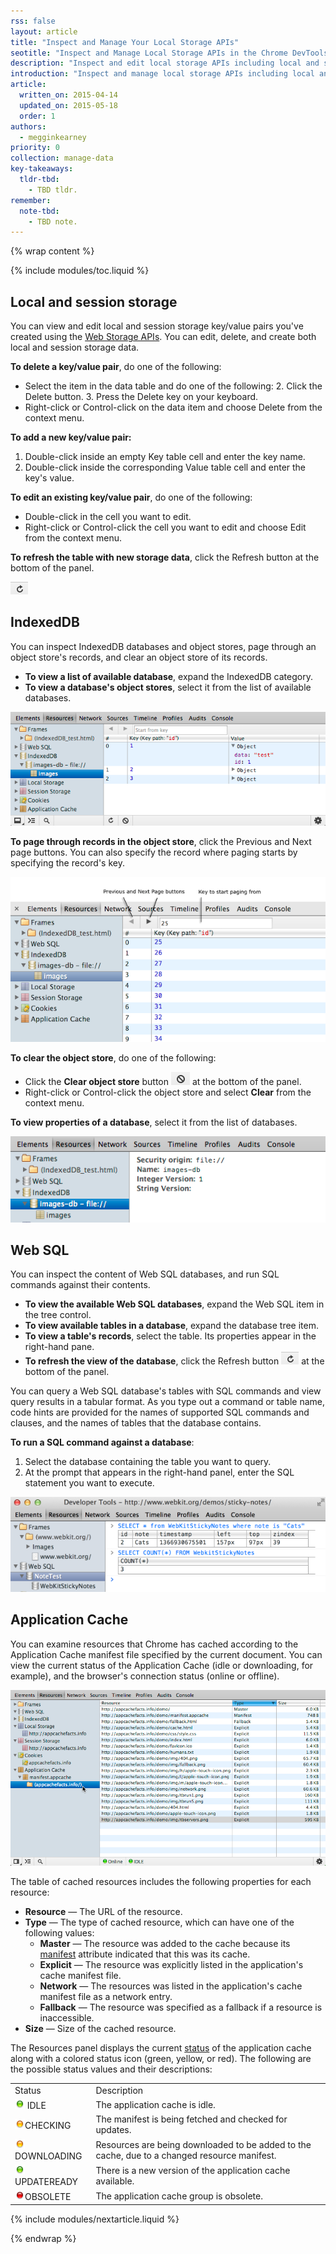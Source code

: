 ```yaml
---
rss: false
layout: article
title: "Inspect and Manage Your Local Storage APIs"
seotitle: "Inspect and Manage Local Storage APIs in the Chrome DevTools Resources Panel"
description: "Inspect and edit local storage APIs including local and session storage, IndexedDB and Web SQL databases, and the Application Cache in the Chrome DevTools Resources panel."
introduction: "Inspect and manage local storage APIs including local and session storage, IndexedDB and Web SQL databases, and the Application Cache in the Chrome DevTools Resources panel."
article:
  written_on: 2015-04-14
  updated_on: 2015-05-18
  order: 1
authors:
  - megginkearney
priority: 0
collection: manage-data
key-takeaways:
  tldr-tbd:
    - TBD tldr.
remember:
  note-tbd:
    - TBD note.
---
```

{% wrap content %}

{% include modules/toc.liquid %}

## Local and session storage

You can view and edit local and session storage key/value pairs you've created using the [Web Storage APIs](http://www.w3.org/TR/webstorage/). You can edit, delete, and create both local and session storage data.

**To delete a key/value pair**, do one of the following:

* Select the item in the data table and do one of the following:
    2. Click the Delete button.
    3. Press the Delete key on your keyboard.
* Right-click or Control-click on the data item and choose Delete from the context menu.

**To add a new key/value pair:**

1. Double-click inside an empty Key table cell and enter the key name.
2. Double-click inside the corresponding Value table cell and enter the key's value.

**To edit an existing key/value pair**, do one of the following:

* Double-click in the cell you want to edit.
* Right-click or Control-click the cell you want to edit and choose Edit from the context menu.

**To refresh the table with new storage data**, click the Refresh button at the bottom of the panel.

![Refresh](imgs/refresh.png)

## IndexedDB

You can inspect IndexedDB databases and object stores, page through an object store's records, and clear an object store of its records.

* **To view a list of available database**, expand the IndexedDB category.
* **To view a database's object stores**, select it from the list of available databases.

![IndexedDB](imgs/indexeddb.png) 

**To page through records in the object store**, click the Previous and Next page buttons. You can also specify the record where paging starts by specifying the record's key.

![Next-previous page](imgs/next-previous-page.png)

**To clear the object store**, do one of the following:

* Click the **Clear object store** button ![Clear](imgs/clear.png) at the bottom of the panel.
* Right-click or Control-click the object store and select **Clear** from the context menu.

**To view properties of a database**, select it from the list of databases.

![Database properties](imgs/database-properties.png)

## Web SQL

You can inspect the content of Web SQL databases, and run SQL commands against 
their contents.

* **To view the available Web SQL databases**, expand the Web SQL item in the tree control.
* **To view available tables in a database**, expand the database tree item.
* **To view a table's records**, select the table. Its properties appear in the right-hand pane.
* **To refresh the view of the database**, click the Refresh button ![Refresh button](imgs/refresh.png) at the bottom of the panel. 

You can query a Web SQL database's tables with SQL commands and view 
query results in a tabular format. As you type out a command or table name, code hints are provided for the names of supported SQL commands and clauses, and the names of tables that the database contains.

**To run a SQL command against a database**:

1. Select the database containing the table you want to query.
2. At the prompt that appears in the right-hand panel, enter the SQL statement you want to execute.

![SQL](imgs/sql.png)

## Application Cache

You can examine resources that Chrome has cached according to the Application Cache manifest file specified by the current document. You can view the current status of the Application Cache (idle or downloading, for 
example), and the browser's connection status (online or offline).<br/>

![Application Cache](imgs/app-cache.png) 

The table of cached resources includes the following properties for each resource:

* **Resource** — The URL of the resource.
* **Type** — The type of cached resource, which can have one of the following 
  values:
    * **Master** — The resource was added to the cache because its 
      [manifest](http://www.whatwg.org/specs/web-apps/current-work/multipage/semantics.html#attr-html-manifest) 
      attribute indicated that this was its cache.
    * **Explicit** — The resource was explicitly listed in the application's 
      cache manifest file.
    * **Network** — The resources was listed in the application's cache manifest 
      file as a network entry. 
    * **Fallback** — The resource was specified as a fallback if a resource is inaccessible.
* **Size** — Size of the cached resource.

The Resources panel displays the current [status](http://www.whatwg.org/specs/web-apps/current-work/#dom-appcache-status) 
of the application cache along with a colored status icon (green, yellow, or red). The following are the possible status values and their descriptions:

<!-- TODO: Fix formatting of cells -->
<table>
<tr>
<td>Status</td>
<td>Description</td>
</tr>
<tr>
<td><img src="imgs/green.png"/> IDLE </td>
<td>The application cache is idle.</td>
</tr>
<tr>
<td><img src="imgs/yellow.png"/>CHECKING </td>
<td>The manifest is being fetched and checked for updates.</td>
</tr>
<tr>
<td><img src="imgs/yellow.png"/>DOWNLOADING </td>
<td>Resources are being downloaded to be added to the cache, due to a changed resource manifest.</td>
</tr>
<tr>
<td><img src="imgs/green.png"/>UPDATEREADY </td>
<td>There is a new version of the application cache available. </td>
</tr>
<tr>
<td><img src="imgs/red.png"/>OBSOLETE </td>
<td>The application cache group is obsolete.</td>
</tr>
</table>

{% include modules/nextarticle.liquid %}

{% endwrap %}
